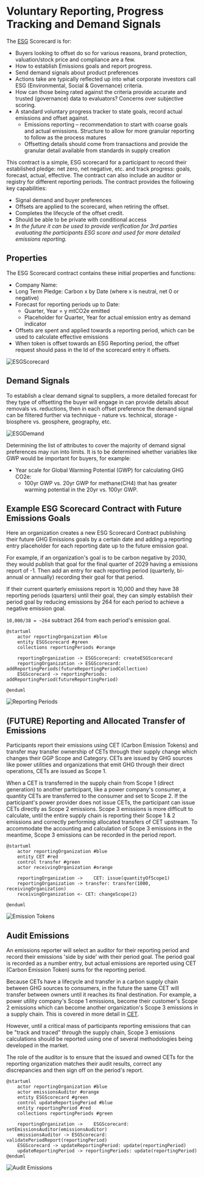 # Voluntary Reporting, Progress Tracking and Demand Signals

The [ESG](https://www.investopedia.com/terms/e/environmental-social-and-governance-esg-criteria.asp) Scorecard is for:

- Buyers looking to offset do so for various reasons, brand protection, valuation/stock price and compliance are a few.
- How to establish Emissions goals and report progress.
- Send demand signals about product preferences
- Actions take are typically reflected up into what corporate investors call ESG (Environmental, Social & Governance) criteria.
- How can those being rated against the criteria provide accurate and trusted (governance) data to evaluators? Concerns over subjective scoring.
- A standard voluntary progress tracker to state goals, record actual emissions and offset against.
  - Emissions reporting – recommendation to start with coarse goals and actual emissions. Structure to allow for more granular reporting to follow as the process matures
  - Offsetting details should come from transactions and provide the granular detail available from standards in supply creation

This contract is a simple, ESG scorecard for a participant to record their established pledge: net zero, net negative, etc. and track progress: goals, forecast, actual, effective. The contract can also include an auditor or registry for different reporting periods. The contract provides the following key capabilities:

- Signal demand and buyer preferences
- Offsets are applied to the scorecard, when retiring the offset.
- Completes the lifecycle of the offset credit.
- Should be able to be private with conditional access
- *In the future it can be used to provide verification for 3rd parties evaluating the participants ESG score and used for more detailed emissions reporting.*

## Properties

The ESG Scorecard contract contains these initial properties and functions:

- Company Name:
- Long Term Pledge: Carbon x by Date (where x is neutral, net 0 or negative)
- Forecast for reporting periods up to Date:
  - Quarter, Year = y mtCO2e emitted
  - Placeholder for Quarter, Year for actual emission entry as demand indicator
- Offsets are spent and applied towards a reporting period, which can be used to calculate effective emissions
- When token is offset towards an ESG Reporting period, the offset request should pass in the Id of the scorecard entry it offsets.

![ESGScorecard](../images/ESG-Scorecard.png)

## Demand Signals

To establish a clear demand signal to suppliers, a more detailed forecast for they type of offsetting the buyer will engage in can provide details about removals vs. reductions, then in each offset preference the demand signal can be filtered further via technique - nature vs. technical, storage - biosphere vs. geosphere, geography, etc.

![ESGDemand](../images/esg-demand.png)

Determining the list of attributes to cover the majority of demand signal preferences may run into limits. It is to be determined whether variables like GWP would be important for buyers, for example:

- Year scale for Global Warming Potential (GWP) for calculating GHG CO2e:
  - 100yr GWP vs. 20yr GWP for methane(CH4) that has greater warming potential in the 20yr vs. 100yr GWP.

## Example ESG Scorecard Contract with Future Emissions Goals

Here an organization creates a new ESG Scorecard Contract publishing their future GHG Emissions goals by a certain date and adding a reporting entry placeholder for each reporting date up to the future emission goal.

For example, if an organization's goal is to be carbon negative by 2030, they would publish that goal for the final quarter of 2029 having a emissions report of -1. Then add an entry for each reporting period (quarterly, bi-annual or annually) recording their goal for that period.

If their current quarterly emissions report is 10,000 and they have 38 reporting periods (quarters) until their goal, they can simply establish their period goal by reducing emissions by 264 for each period to achieve a negative emission goal.

`10,000/38 = ~264` subtract 264 from each period's emission goal.

```plantuml
@startuml
    actor reportingOrganization #blue
    entity ESGScorecard #green
    collections reportingPeriods #orange

    reportingOrganization -> ESGScorecard: createESGScorecard
    reportingOrganization -> ESGScorecard: addReportingPeriods(futureReportingPeriodCollection)
    ESGScorecard -> reportingPeriods: addReportingPeriod(futureReportingPeriod)

@enduml
```

![Reporting Periods](../images/ESG-flow-1.png)

## (FUTURE) Reporting and Allocated Transfer of Emissions

Participants report their emissions using CET (Carbon Emission Tokens) and transfer may transfer ownership of CETs through their supply change which changes their GGP Scope and Category. CETs are issued by GHG sources like power utilities and organizations that emit GHG through their direct operations, CETs are issued as Scope 1.

When a CET is transferred in the supply chain from Scope 1 (direct generation) to another participant, like a power company's consumer, a quantity CETs are transferred to the consumer and set to Scope 2. If the participant's power provider does not issue CETs, the participant can issue CETs directly as Scope 2 emissions. Scope 3 emissions is more difficult to calculate, until the entire supply chain is reporting their Scope 1 & 2 emissions and correctly performing allocated transfers of CET upstream. To accommodate the accounting and calculation of Scope 3 emissions in the meantime, Scope 3 emissions can be recorded in the period report.

```plantuml
@startuml
    actor reportingOrganization #blue
    entity CET #red
    control transfer #green
    actor receivingOrganization #orange

    reportingOrganization ->    CET: issue(quantityOfScope1)
    reportingOrganization -> transfer: transfer(1000, receivingOrganization)
    receivingOrganization <- CET: changeScope(2)

@enduml
```

![Emission Tokens](../images/ESG-flow-2.png)

## Audit Emissions

An emissions reporter will select an auditor for their reporting period and record their emissions 'side by side' with their period goal. The period goal is recorded as a number entry, but actual emissions are reported using CET (Carbon Emission Token) sums for the reporting period.

Because CETs have a lifecycle and transfer in a carbon supply chain between GHG sources to consumers, in the future the same CET will transfer between owners until it reaches its final destination. For example, a power utility company's Scope 1 emissions, become their customer's Scope 2 emissions which can become another organization's Scope 3 emissions in a supply chain. This is covered in more detail in [CET](cet.md).

However, until a critical mass of participants reporting emissions that can be "track and traced" through the supply chain, Scope 3 emissions calculations should be reported using one of several methodologies being developed in the market.

The role of the auditor is to ensure that the issued and owned CETs for the reporting organization matches their audit results, correct any discrepancies and then sign off on the period's report.

```plantuml
@startuml
    actor reportingOrganization #blue
    actor emissionsAuditor #orange
    entity ESGScorecard #green
    control updateReportingPeriod #blue
    entity reportingPeriod #red
    collections reportingPeriods #green

    reportingOrganization ->    ESGScorecard: setEmissionsAuditor(emissionsAuditor)
    emissionsAuditor -> ESGScorecard: validatePeriodReport(reportingPeriod)
    ESGScorecard -> updateReportingPeriod: update(reportingPeriod)
    updateReportingPeriod -> reportingPeriods: update(reportingPeriod)
@enduml
```

![Audit Emissions](../images/ESG-flow-3.png)

